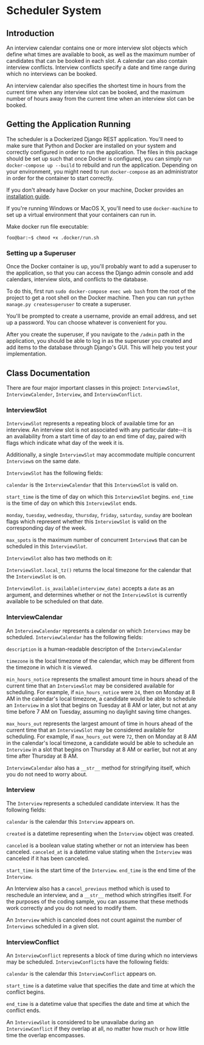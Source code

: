 # Scheduler System

## Introduction

An interview calendar contains one or more interview slot objects which define what times are available to book,
as well as the maximum number of candidates that can be booked in each slot. A calendar can also contain interview
conflicts. Interview conflicts specify a date and time range during which no interviews can be booked.

An interview calendar also specifies the shortest time in hours from the current time when any interview slot can
be booked, and the maximum number of hours away from the current time when an interview slot can be booked.

## Getting the Application Running

The scheduler is a Dockerized Django REST application. You'll need to make sure that Python and Docker are installed on
your system and correctly configured in order to run the application. The files in this package should be set up
such that once Docker is configured, you can simply run `docker-compose up --build` to rebuild and run the
application. Depending on your environment, you might need to run `docker-compose` as an administrator in order for
the container to start correctly.

If you don't already have Docker on your machine, Docker provides an [installation guide](https://docs.docker.com/engine/installation/).

If you're running Windows or MacOS X, you'll need to use `docker-machine` to set up a virtual environment that your containers can run in.

Make docker run file executable:

```console
foo@bar:~$ chmod +x .docker/run.sh
```

### Setting up a Superuser

Once the Docker container is up, you'll probably want to add a superuser to the application, so that you can access the
Django admin console and add calendars, interview slots, and conflicts to the database.

To do this, first run `sudo docker-compose exec web bash` from the root of the project to get a root shell on the Docker machine.
Then you can run `python manage.py createsuperuser` to create a superuser.

You'll be prompted to create a username, provide an email address, and set up a password. You can choose whatever is convenient for you.

After you create the superuser, if you navigate to the `/admin` path in the application, you should be able to log in as the superuser
you created and add items to the database through Django's GUI. This will help you test your implementation.


## Class Documentation

There are four major important classes in this project:
`InterviewSlot`, `InterviewCalender`, `Interview`, and `InterviewConflict`.

### InterviewSlot

`InterviewSlot` represents a repeating block of available time for an interview. An interview
slot is not associated with any particular date--it is an availability from a start time of day
to an end time of day, paired with flags which indicate what day of the week it is.

Additionally, a single `InterviewSlot` may accommodate multiple concurrent `Interview`s on the same
date.

`InterviewSlot` has the following fields:

`calendar` is the `InterviewCalendar` that this `InterviewSlot` is valid on.

`start_time` is the time of day on which this `InterviewSlot` begins.
`end_time` is the time of day on which this `InterviewSlot` ends.

`monday`, `tuesday`, `wednesday`, `thursday`, `friday`, `saturday`, `sunday` are boolean flags
which represent whether this `InterviewSlot` is valid on the corresponding day of the week.

`max_spots` is the maximum number of concurrent `Interview`s that can be scheduled in this
`InterviewSlot`.

`InterviewSlot` also has two methods on it:

`InterviewSlot.local_tz()` returns the local timezone for the calendar that the `InterviewSlot`
is on.

`InterviewSlot.is_available(interview_date)` accepts a `date` as an argument, and determines
whether or not the `InterviewSlot` is currently available to be scheduled on that date.

### InterviewCalendar

An `InterviewCalendar` represents a calendar on which `Interviews` may be scheduled.
`InterviewCalendar` has the following fields:

`description` is a human-readable descripton of the `InterviewCalendar`

`timezone` is the local timezone of the calendar, which may be different from the timezone in
which it is viewed.

`min_hours_notice` represents the smallest amount time in hours ahead of the current time
that an `InterviewSlot` may be considered available for scheduling. For example,
if `min_hours_notice` were `24`, then on Monday at 8 AM in the calendar's local timezone, a candidate
would be able to schedule an `Interview` in a slot that begins on Tuesday at 8 AM or later, but not
at any time before 7 AM on Tuesday, assuming no daylight saving time changes.

`max_hours_out` represents the largest amount of time in hours ahead of the current time
that an `InterviewSlot` may be considered available for scheduling. For example,
if `max_hours_out` were `72`, then on Monday at 8 AM in the calendar's local timezone, a candidate
would be able to schedule an `Interview` in a slot that begins on Thursday at 8 AM or earlier,
but not at any time after Thursday at 8 AM.

`InterviewCalendar` also has a `__str__` method for stringifying itself, which you do not need to
worry about.

### Interview

The `Interview` represents a scheduled candidate interview. It has the following fields:

`calendar` is the calendar this `Interview` appears on.

`created` is a datetime representing when the `Interview` object was created.

`canceled` is a boolean value stating whether or not an interview has been canceled.
`canceled_at` is a datetime value stating when the `Interview` was canceled if it has been canceled.

`start_time` is the start time of the `Interview`.
`end_time` is the end time of the `Interview`.

An Interview also has a `cancel_previous` method which is used to reschedule an interview, and a
`__str__` method which stringifies itself. For the purposes of the coding sample, you can assume that
these methods work correctly and you do not need to modify them.

An `Interview` which is canceled does not count against the number of `Interviews` scheduled
in a given slot.

### InterviewConflict

An `InterviewConflict` represents a block of time during which no interviews may be scheduled.
`InterviewConflict`s have the following fields:

`calendar` is the calendar this `InterviewConflict` appears on.

`start_time` is a datetime value that specifies the date and time at which the conflict begins.

`end_time` is a datetime value that specifies the date and time at which the conflict ends.

An `InterviewSlot` is considered to be unavailabe during an `InterviewConflict` if they overlap at
all, no matter how much or how little time the overlap encompasses.
